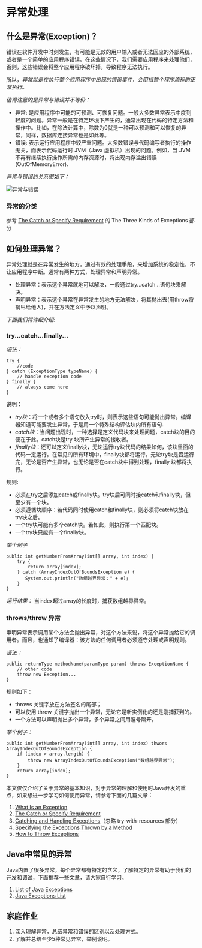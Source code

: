 # 异常处理

## 什么是异常(Exception)？

错误在软件开发中时刻发生，有可能是无效的用户输入或者无法回应的外部系统，或者是一个简单的应用程序错误。在这些情况下，我们需要应用程序来处理他们，否则，这些错误会将整个应用程序破坏掉，导致程序无法执行。

所以，*异常就是在执行整个应用程序中出现的错误事件，会阻挡整个程序流程的正常执行。*

*值得注意的是异常与错误并不等价：*

* 异常: 是应用程序中可能的可预测、可恢复问题。一般大多数异常表示中度到轻度的问题。异常一般是在特定环境下产生的，通常出现在代码的特定方法和操作中。比如，在除法计算中，除数为0就是一种可以预测和可以恢复的异常，同样，数据库连接异常也是如此等。
* 错误: 表示运行应用程序中较严重问题。大多数错误与代码编写者执行的操作无关，而表示代码运行时 JVM（Java 虚拟机）出现的问题。例如，当 JVM 不再有继续执行操作所需的内存资源时，将出现内存溢出错误(OutOfMemoryError).

*异常与错误的关系图如下：*

![异常与错误](http://ww1.sinaimg.cn/large/af4e9f79ly1fy0eejzl6sj20fe0bitd3.jpg)

### 异常的分类

参考 [The Catch or Specify Requirement](https://docs.oracle.com/javase/tutorial/essential/exceptions/catchOrDeclare.html)
的 The Three Kinds of Exceptions 部分

## 如何处理异常？

异常处理就是在异常发生的地方，通过有效的处理手段，来增加系统的稳定性，不让应用程序中断。通常有两种方式，处理异常和声明异常。

* 处理异常：表示这个异常就地可以解决，一般通过try...catch...语句块来解决。
* 声明异常：表示这个异常在异常发生的地方无法解决，将其抛出去(用throw将锅甩给他人)，并在方法定义中予以声明。

*下面我们将详细介绍:*

### try...catch...finally...

*语法：*
```
try {
    //code
} catch (ExceptionType typeName) {
    // handle exception code
} finally {
    // always come here
}
```

说明：

* *try块*：将一个或者多个语句放入try时，则表示这些语句可能抛出异常。编译器知道可能要发生异常，于是用一个特殊结构评估块内所有语句.
* *catch块*：当问题出现时，一种选择是定义代码块来处理问题，catch块的目的便在于此。catch块是try 块所产生异常的接收者。
* *finally块*：还可以定义finally块，无论运行try块代码的结果如何，该块里面的代码一定运行。在常见的所有环境中，finally块都将运行。无论try块是否运行完，无论是否产生异常，也无论是否在catch块中得到处理，finally 块都将执行。

规则:

* 必须在try之后添加catch或finally块。try块后可同时接catch和finally块，但至少有一个块。
* 必须遵循块顺序：若代码同时使用catch和finally块，则必须将catch块放在try块之后。
* 一个try块可能有多个catch块。若如此，则执行第一个匹配块。
* 一个try块只能有一个finally块。

*举个例子*

```
public int getNumberFromArray(int[] array, int index) {
    try {
        return array[index];
    } catch (ArrayIndexOutOfBoundsException e) {
       System.out.println("数组越界异常：" + e);
    }
}
```

*运行结果：* 当index超过array的长度时，捕获数组越界异常。

### throws/throw 异常

申明异常表示调用某个方法会抛出异常，对这个方法来说，将这个异常抛给它的调用者。而且，也通知了编译器：该方法的任何调用者必须遵守处理或声明规则。

*语法：*

```
public returnType methodName(paramType param) throws ExceptionName {
    // other code
    throw new Exception...
}
```
规则如下：

* throws 关键字放在方法签名的尾部；
* 可以使用 throw 关键字抛出一个异常，无论它是新实例化的还是刚捕获到的。
* 一个方法可以声明抛出多个异常，多个异常之间用逗号隔开。

*举个例子：*

```
public int getNumberFromArray(int[] array, int index) thwors ArrayIndexOutOfBoundsException {
    if (index > array.length) {
        throw new ArrayIndexOutOfBoundsException("数组越界异常");
    }
    return array[index];
}
```

本文仅仅介绍了关于异常的基本知识，对于异常的理解和使用时Java开发的重点，如果想进一步学习如何使用异常，请参考下面的几篇文章：

1. [What Is an Exception](https://docs.oracle.com/javase/tutorial/essential/exceptions/definition.html)
2. [The Catch or Specify Requirement](https://docs.oracle.com/javase/tutorial/essential/exceptions/catchOrDeclare.html)
3. [Catching and Handling Exceptions](https://docs.oracle.com/javase/tutorial/essential/exceptions/handling.html)（忽略 try-with-resources 部分）
4. [Specifying the Exceptions Thrown by a Method](https://docs.oracle.com/javase/tutorial/essential/exceptions/declaring.html)
5. [How to Throw Exceptions](https://docs.oracle.com/javase/tutorial/essential/exceptions/throwing.html)

## Java中常见的异常

Java内置了很多异常，每个异常都有特定的含义，了解特定的异常有助于我们的开发和调试，下面推荐一些文章，请大家自行学习。

1. [List of Java Exceptions](https://programming.guide/java/list-of-java-exceptions.html)
2. [Java Exceptions List](https://examples.javacodegeeks.com/java-exceptions-list-example/#javaExceptions)

## 家庭作业

1. 深入理解异常，总结异常和错误的区别以及处理方式。
2. 了解并总结至少5种常见异常，举例说明。
